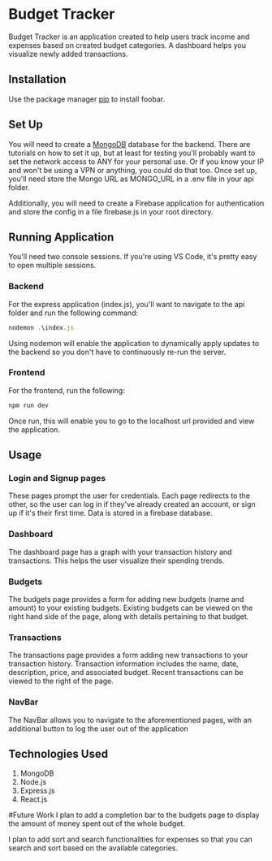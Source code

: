 # Budget Tracker

Budget Tracker is an application created to help users track income and expenses based on created budget categories. A dashboard helps you visualize newly added transactions.

## Installation

Use the package manager [pip](https://pip.pypa.io/en/stable/) to install foobar.

## Set Up

You will need to create a [MongoDB](https://www.mongodb.com/) database for the backend. There are tutorials on how to set it up, but at least for testing you'll probably want to set the network access to ANY for your personal use. Or if you know your IP and won't be using a VPN or anything, you could do that too. Once set up, you'll need store the Mongo URL as MONGO_URL in a .env file in your api folder.

Additionally, you will need to create a Firebase application for authentication and store the config in a file firebase.js in your root directory.

## Running Application

You'll need two console sessions. If you're using VS Code, it's pretty easy to open multiple sessions. 

### Backend

For the express application (index.js), you'll want to navigate to the api folder and run the following command:

```Javascript
nodemon .\index.js
```
Using nodemon will enable the application to dynamically apply updates to the backend so you don't have to continuously re-run the server.

### Frontend

For the frontend, run the following: 

```Javascript
npm run dev
```

Once run, this will enable you to go to the localhost url provided and view the application. 

## Usage
### Login and Signup pages
These pages prompt the user for credentials. Each page redirects to the other, so the user can log in if they've already created an account, or sign up if it's their first time. Data is stored in a firebase database.

### Dashboard
The dashboard page has a graph with your transaction history and transactions. This helps the user visualize their spending trends.


### Budgets
The budgets page provides a form for adding new budgets (name and amount) to your existing budgets. Existing budgets can be viewed on the right hand side of the page, along with details pertaining to that budget.

### Transactions

The transactions page provides a form adding new transactions to your transaction history. Transaction information includes the name, date, description, price, and associated budget. Recent transactions can be viewed to the right of the page.

### NavBar

The NavBar allows you to navigate to the aforementioned pages, with an additional button to log the user out of the application

## Technologies Used

1. MongoDB
2. Node.js
3. Express.js
4. React.js

#Future Work
I plan to add a completion bar to the budgets page to display the amount of money spent out of the whole budget.

I plan to add sort and search functionalities for expenses so that you can search and sort based on the available categories.
